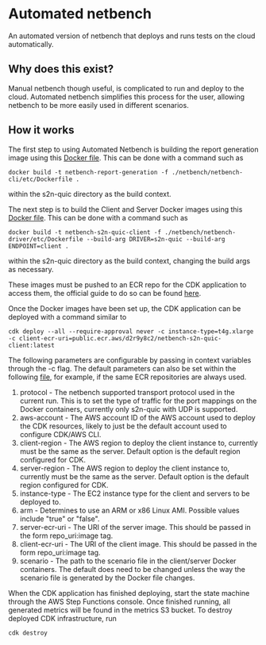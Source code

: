 # Automated netbench

An automated version of netbench that deploys and runs tests on the cloud automatically.

## Why does this exist?
Manual netbench though useful, is complicated to run and deploy to the cloud. Automated netbench simplifies this process for the user, allowing netbench to be more easily used in different scenarios.

## How it works
The first step to using Automated Netbench is building the report generation image using this [Docker file](https://github.com/aws/s2n-quic/blob/main/netbench/netbench-cli/etc/Dockerfile). This can be done with a command such as 

```shell
docker build -t netbench-report-generation -f ./netbench/netbench-cli/etc/Dockerfile .
``` 
within the s2n-quic directory as the build context.

The next step is to build the Client and Server Docker images using this [Docker file](https://github.com/aws/s2n-quic/blob/main/netbench/netbench-driver/etc/Dockerfile). This can be done with a command such as 

```shell
docker build -t netbench-s2n-quic-client -f ./netbench/netbench-driver/etc/Dockerfile --build-arg DRIVER=s2n-quic --build-arg ENDPOINT=client .
``` 
within the s2n-quic directory as the build context, changing the build args as necessary.

These images must be pushed to an ECR repo for the CDK application to access them, the official guide to do so can be found [here](https://docs.aws.amazon.com/AmazonECR/latest/public/docker-push-ecr-image.html). 

Once the Docker images have been set up, the CDK application can be deployed with a command similar to 

```shell
cdk deploy --all --require-approval never -c instance-type=t4g.xlarge -c client-ecr-uri=public.ecr.aws/d2r9y8c2/netbench-s2n-quic-client:latest
```
The following parameters are configurable by passing in context variables through the -c flag. The default parameters can also be set within the following [file](https://github.com/aws/s2n-quic/blob/main/netbench/cdk/src/main/java/com/aws/NetbenchAutoApp.java), for example, if the same ECR repositories are always used.

1. protocol - The netbench supported transport protocol used in the current run. This is to set the type of traffic for the port mappings on the Docker containers, currently only s2n-quic with UDP is supported.
2. aws-account - The AWS account ID of the AWS account used to deploy the CDK resources, likely to just be the default account used to configure CDK/AWS CLI.
3. client-region - The AWS region to deploy the client instance to, currently must be the same as the server. Default option is the default region configured for CDK.
4. server-region - The AWS region to deploy the client instance to, currently must be the same as the server. Default option is the default region configured for CDK.
5. instance-type - The EC2 instance type for the client and servers to be deployed to. 
6. arm - Determines to use an ARM or x86 Linux AMI. Possible values include "true" or "false".
7. server-ecr-uri - The URI of the server image. This should be passed in the form repo_uri:image tag.
8. client-ecr-uri - The URI of the client image. This should be passed in the form repo_uri:image tag.
9. scenario - The path to the scenario file in the client/server Docker containers. The default does need to be changed unless the way the scenario file is generated by the Docker file changes.

When the CDK application has finished deploying, start the state machine through the AWS Step Functions console. Once finished running, all generated metrics will be found in the metrics S3 bucket. To destroy deployed CDK infrastructure, run 
```shell
cdk destroy
```


